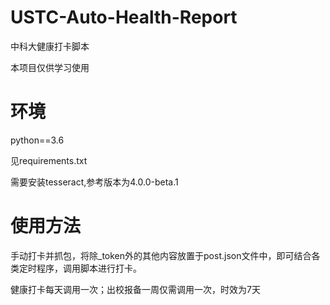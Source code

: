 # USTC-Auto-Health-Report
中科大健康打卡脚本

本项目仅供学习使用

# 环境

python==3.6

见requirements.txt

需要安装tesseract,参考版本为4.0.0-beta.1

# 使用方法

手动打卡并抓包，将除_token外的其他内容放置于post.json文件中，即可结合各类定时程序，调用脚本进行打卡。

健康打卡每天调用一次；出校报备一周仅需调用一次，时效为7天
